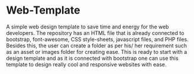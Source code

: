 # Web-Template
A simple web design template to save time and energy for the web developers. The repository has an HTML file that is already connected to bootstrap, font-awesome, CSS style-sheets, javascript files, and PHP files. Besides this, the user can create a folder as per his/ her requirement such as an asset or images folder for creating ease. This is ready to start with a design template and as it is connected with bootstrap one can use this template to design really cool and responsive websites with ease.

